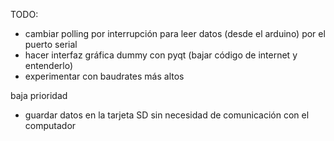 TODO:

- cambiar polling por interrupción para leer datos (desde el arduino) por el puerto serial
- hacer interfaz gráfica dummy con pyqt (bajar código de internet y entenderlo)
- experimentar con baudrates más altos



baja prioridad
- guardar datos en la tarjeta SD sin necesidad de comunicación con el computador
